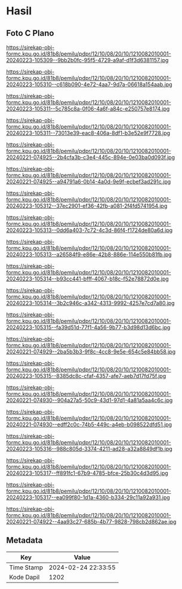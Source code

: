 # Hasil

## Foto C Plano

https://sirekap-obj-formc.kpu.go.id/81b8/pemilu/pdpr/12/10/08/20/10/1210082010001-20240223-105309--9bb2b0fc-95f5-4729-a9af-d1f3d6381157.jpg

https://sirekap-obj-formc.kpu.go.id/81b8/pemilu/pdpr/12/10/08/20/10/1210082010001-20240223-105310--c618b090-4e72-4aa7-9d7a-06618a154aab.jpg

https://sirekap-obj-formc.kpu.go.id/81b8/pemilu/pdpr/12/10/08/20/10/1210082010001-20240223-105311--5c785c8a-0f06-4a6f-a84c-e250757e8174.jpg

https://sirekap-obj-formc.kpu.go.id/81b8/pemilu/pdpr/12/10/08/20/10/1210082010001-20240223-105311--73013e39-eac8-406a-8df1-b3e52e9f7728.jpg

https://sirekap-obj-formc.kpu.go.id/81b8/pemilu/pdpr/12/10/08/20/10/1210082010001-20240221-074925--2b4cfa3b-c3e4-445c-894e-0e03ba0d093f.jpg

https://sirekap-obj-formc.kpu.go.id/81b8/pemilu/pdpr/12/10/08/20/10/1210082010001-20240221-074925--a94791a6-0b14-4a0d-9e9f-ecbef3ad291c.jpg

https://sirekap-obj-formc.kpu.go.id/81b8/pemilu/pdpr/12/10/08/20/10/1210082010001-20240223-105312--37ec2901-ef36-42fb-a081-2f4fd5741954.jpg

https://sirekap-obj-formc.kpu.go.id/81b8/pemilu/pdpr/12/10/08/20/10/1210082010001-20240223-105313--0dd6a403-7c72-4c3d-86f4-f1724de80a6d.jpg

https://sirekap-obj-formc.kpu.go.id/81b8/pemilu/pdpr/12/10/08/20/10/1210082010001-20240223-105313--a26584f9-e86e-42b8-886e-114e550b81fb.jpg

https://sirekap-obj-formc.kpu.go.id/81b8/pemilu/pdpr/12/10/08/20/10/1210082010001-20240223-105314--b93cc441-bfff-4067-b18c-f52e78872d0e.jpg

https://sirekap-obj-formc.kpu.go.id/81b8/pemilu/pdpr/12/10/08/20/10/1210082010001-20240223-105314--3b2c946c-a342-4313-9992-4257e7cd7a80.jpg

https://sirekap-obj-formc.kpu.go.id/81b8/pemilu/pdpr/12/10/08/20/10/1210082010001-20240223-105315--fa39d51d-77f1-4a56-9b77-b3d98d13d6bc.jpg

https://sirekap-obj-formc.kpu.go.id/81b8/pemilu/pdpr/12/10/08/20/10/1210082010001-20240221-074929--2ba5b3b3-9f8c-4cc8-9e5e-654c5e84bb58.jpg

https://sirekap-obj-formc.kpu.go.id/81b8/pemilu/pdpr/12/10/08/20/10/1210082010001-20240223-105315--8385dc8c-cfaf-4357-afe7-aeb7d17fd75f.jpg

https://sirekap-obj-formc.kpu.go.id/81b8/pemilu/pdpr/12/10/08/20/10/1210082010001-20240221-074930--904a27a5-50c9-43d1-97d1-4a81a5aa4c6c.jpg

https://sirekap-obj-formc.kpu.go.id/81b8/pemilu/pdpr/12/10/08/20/10/1210082010001-20240221-074930--edff2c0c-74b5-449c-a4eb-b098522dfd51.jpg

https://sirekap-obj-formc.kpu.go.id/81b8/pemilu/pdpr/12/10/08/20/10/1210082010001-20240223-105316--988c805d-3374-4211-ad28-a32a8849df1b.jpg

https://sirekap-obj-formc.kpu.go.id/81b8/pemilu/pdpr/12/10/08/20/10/1210082010001-20240223-105317--ff891fc1-67b9-4785-bfce-25b30c4d3d95.jpg

https://sirekap-obj-formc.kpu.go.id/81b8/pemilu/pdpr/12/10/08/20/10/1210082010001-20240223-105317--ea099f80-1d1a-4360-b334-29c11a92a931.jpg

https://sirekap-obj-formc.kpu.go.id/81b8/pemilu/pdpr/12/10/08/20/10/1210082010001-20240221-074922--4aa93c27-685b-4b77-9828-798cb2d862ae.jpg


## Metadata

| Key        | Value               |
| ---------- | ------------------- |
| Time Stamp | 2024-02-24 22:33:55 |
| Kode Dapil | 1202                |



